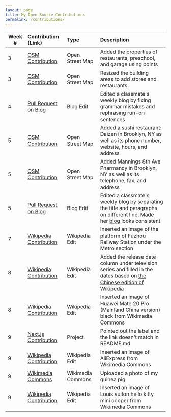 ```yaml
---
layout: page
title: My Open Source Contributions
permalink: /contributions/
---
```


<!--
The first column, Contribution, must be a hyperlink to the actual contribution,
such as the Wikipedia edit or pull request, etc., with a suitable name.
Type of the contribution should be "Wikipedia edit", "OpenStreet Map feature",
"Project Documentation", "Project Code", "Blog Edit", etc.

The Description should include a brief summary of what you did.

Replace the first row below with your contribution and add new ones below it
following the same syntax.

-->





| Week #       | Contribution (Link)  | Type  | Description                                      |
|---|:---|:---|:---|
|  3   | [OSM Contribution](https://www.openstreetmap.org/changeset/81026785)    | Open Street Map  |    Added the properties of restaurants, preschool, and garage using points |
|  3   | [OSM Contribution](https://www.openstreetmap.org/changeset/81016939)    | Open Street Map  |    Resized the building areas to add stores and restaurants |
|  4   | [Pull Request on Blog](https://github.com/hunter-college-ossd-spr-2020/chislee0708-weekly/pull/2)    | Blog Edit  |    Edited a classmate's weekly blog by fixing grammar mistakes and rephrasing run-on sentences|
|  5   | [OSM Contribution](https://www.openstreetmap.org/changeset/81514271)    | Open Street Map  |    Added a sushi restaurant: Daizen in Brooklyn, NY as well as its phone number, website, hours, and address |
|  5   | [OSM Contribution](https://www.openstreetmap.org/changeset/81514721)    | Open Street Map  |    Added Mannings 8th Ave Pharmancy in Brooklyn, NY as well as its telephone, fax, and address |
|  5   | [Pull Request on Blog](https://github.com/hunter-college-ossd-spr-2020/caitlinselca-weekly/pulls)    | Blog Edit |    Edited a classmate's weekly blog by separating the title and paragraphs on different line. Made her [blog](https://hunter-college-ossd-spr-2020.github.io/caitlinselca-weekly/) looks consistent.|
|  7   | [Wikipedia Contribution](https://en.wikipedia.org/w/index.php?title=Fuzhou&diff=prev&oldid=945237192)    | Wikipedia Edit |   Inserted an image of the platform of Fuzhou Railway Station under the Metro section
|  8   | [Wikipedia Contribution](https://en.wikipedia.org/w/index.php?title=Xiao_Zhan&oldid=946476858)    | Wikipedia Edit |   Added the release date column under television series and filled in the dates based on [the Chinese edition of Wikipedia](https://zh.wikipedia.org/wiki/%E8%82%96%E6%88%B0)
|  8   | [Wikipedia Contribution](https://en.wikipedia.org/w/index.php?title=Huawei&oldid=946479052)    | Wikipedia Edit |    Inserted an image of Huawei Mate 20 Pro (Mainland China version) black from Wikimedia Commons
|  9   | [Next.js Contribution](https://github.com/zeit/next.js/pull/11434)    | Project |    Pointed out the label and the link doesn't match in README.md
|  9   | [Wikipedia Contribution](https://en.wikipedia.org/w/index.php?title=Taobao&oldid=947857589)    | Wikipedia Edit |    Inserted an image of AliExpress from Wikimedia Commons
|  9   | [Wikimedia Commons](https://commons.wikimedia.org/w/index.php?title=File:Guinea-Pig.png.jpg&oldid=407710278)    | Wikimedia Commons |    Uploaded a photo of my guinea pig 
|  9   | [Wikipedia Contribution](https://en.wikipedia.org/w/index.php?title=Hello_Kitty&oldid=947863197)    | Wikipedia Edit |   Inserted an image of Louis vuiton hello kitty mini cooper from Wikimedia Commons

